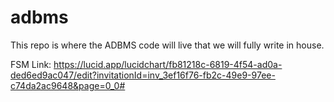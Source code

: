 # adbms

This repo is where the ADBMS code will live that we will fully write in house. 

FSM Link: https://lucid.app/lucidchart/fb81218c-6819-4f54-ad0a-ded6ed9ac047/edit?invitationId=inv_3ef16f76-fb2c-49e9-97ee-c74da2ac9648&page=0_0#
